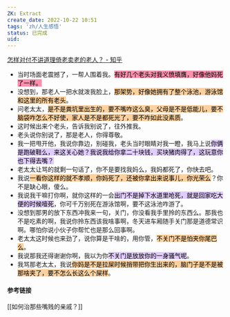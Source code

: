```yaml
---
ZK: Extract
create_date: 2022-10-22 10:51 
tags: 'zh/人生感悟'
status: 已完成  
uid: 
---
```


[ 怎样对付不讲道理倚老卖老的老人？ - 知乎](https://www.zhihu.com/question/60400439/answer/2585350563)

- 当时场面老震撼了，一帮人围着我。<mark style="background: #FF5582A6;">有好几个老头对我义愤填膺，好像他妈死了一样。</mark>
- 没想到，那老人一把水就泼我脸上，<mark style="background: #FFB86CA6;">那架势，好像她拥有了整个泳池，游泳馆和这里的所有老头</mark>。
- 问老太太，<mark style="background: #FFB86CA6;">是不是粪坑里出生的，要不嘴咋这么臭，父母是不是低能儿，要不脑袋咋怎么不好使，家人是不是都死光了，要不咋如此没素质</mark>。
- 这时候出来个老头，告诉我别说了，往外推我。
- 老头说你别说了，那是老人，你得尊敬。
- 我一把甩开他，我说你靠边，别碰我，老头当时眼睛对我一瞪，我马上说<mark style="background: #D2B3FFA6;">你俩是跑破鞋么，来这关心她？我说我给你拿二十块钱，买块猪肉得了，这玩意你也下得去嘴？</mark>
- 老太太让骂的就剩一句话了，你不是要找我妈么，我妈都死了，你快去吧。
- 我说<mark style="background: #FFB86CA6;">一看你这样的就不孝顺，你妈死了，还被你拿出来说事儿，你光荣么</mark>？你不是缺心眼，傻么。
- 我说我干嘛打你啊，就你这样的一会<mark style="background: #D2B3FFA6;">出门不是掉下水道里呛死，就是回家吃大便的时候噎死</mark>，你可千万别死在游泳馆啊，要不这泳池咋游了。
- 没想到那男的放下东西冲我来一句，关门，你没看我手里拎的东西么。那我也不是吃素的啊，我说你拎东西该我啥事啊，冬天进车厢随手关门那是道德常识啊。哪怕你说小伙子你帮忙也是那么回事啊。
- 老太太这时候也来劲了，说你算是干啥的，用你管，<mark style="background: #FFB86CA6;">不关门不是怕夹你尾巴么</mark>。
- 我说那我还得谢谢你啊，我以为你<mark style="background: #D2B3FFA6;">不关门是放放你的一身骚气呢</mark>。
- 我骂那老太太，我说<mark style="background: #FFB86CA6;">你妈是不是拉屎时候捎带把你生出来的，脑门子是不是被那啥夹了，要不怎么长这么个屎样</mark>。

#### 参考链接

[[如何治那些嘴贱的亲戚？]]

